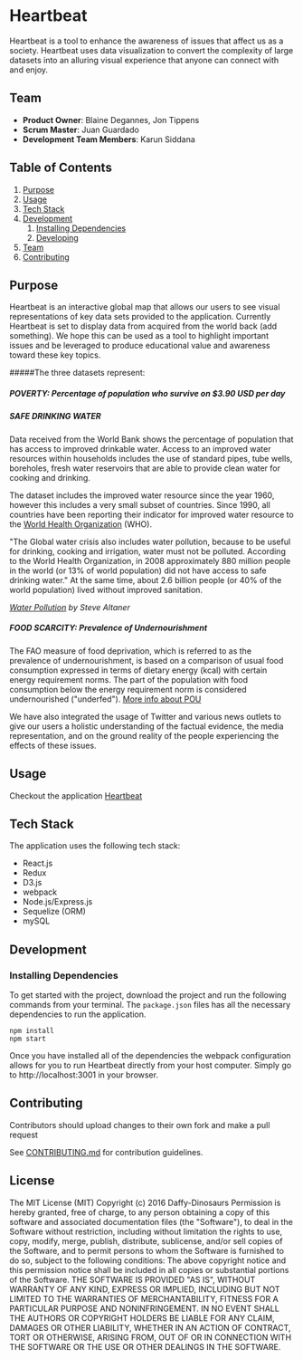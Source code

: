 # Heartbeat

Heartbeat is a tool to enhance the awareness of issues that affect us as a society. Heartbeat uses data visualization to convert the complexity of large datasets into an alluring visual experience that anyone can connect with and enjoy.

## Team

  - __Product Owner__: Blaine Degannes, Jon Tippens
  - __Scrum Master__: Juan Guardado
  - __Development Team Members__: Karun Siddana

## Table of Contents

1. [Purpose](#purpose)
1. [Usage](#usage)
1. [Tech Stack](#tech-stack)
1. [Development](#development)
    1. [Installing Dependencies](#installing-dependencies)
    1. [Developing](#developing)
1. [Team](#team)
1. [Contributing](#contributing)

## Purpose

Heartbeat is an interactive global map that allows our users to see visual representations of key data sets provided to the application. Currently Heartbeat is set to display data from acquired from the world back (add something). We hope this can be used as a tool to highlight important issues and be leveraged to produce educational value and awareness toward these key topics.

#####The three datasets represent:

##### POVERTY: Percentage of population who survive on $3.90 USD per day

##### SAFE DRINKING WATER
Data received from the World Bank shows the percentage of population that has access to improved drinkable water. Access to an improved water resources within households includes the use of standard pipes, tube wells, boreholes, fresh water reservoirs that are able to provide clean water for cooking and drinking.

The dataset includes the improved water resource since the year 1960, however this includes a very small subset of countries. Since 1990, all countries have been reporting their indicator for improved water resource to the [World Health Organization](http://data.worldbank.org/indicator/SH.H2O.SAFE.ZS) (WHO).

"The Global water crisis also includes water pollution, because to be useful for drinking, cooking and irrigation, water must not be polluted. According to the World Health Organization, in 2008 approximately 880 million people in the world (or 13% of world population) did not have access to safe drinking water." At the same time, about 2.6 billion people (or 40% of the world population) lived without improved sanitation.

[_Water Pollution_](http://cnx.org/contents/F0Hv_Zza@43.4:L4NPRKrh@8/Water-Pollution) _by Steve Altaner_

##### FOOD SCARCITY: Prevalence of Undernourishment
The FAO measure of food deprivation, which is referred to as the prevalence of undernourishment, is based on a comparison of usual food consumption expressed in terms of dietary energy (kcal) with certain energy requirement norms. The part of the population with food consumption below the energy requirement norm is considered undernourished ("underfed"). [ More info about POU ](http://www.fao.org/docrep/005/y4249e/y4249e06.htm)


We have also integrated the usage of Twitter and various news outlets to give our users a holistic understanding of the factual evidence, the media representation, and on the ground reality of the people experiencing the effects of these issues.

## Usage

Checkout the application [Heartbeat](https://abvolt.herokuapp.com/)

## Tech Stack

The application uses the following tech stack:
* React.js
* Redux
* D3.js
* webpack
* Node.js/Express.js
* Sequelize (ORM)
* mySQL

## Development

### Installing Dependencies

To get started with the project, download the project and run the following commands from your terminal. The `package.json` files has all the necessary dependencies to run the application.

```
npm install
npm start
```

Once you have installed all of the dependencies the webpack configuration allows for you to run Heartbeat directly from your host computer. Simply go to http://localhost:3001 in your browser.

## Contributing

Contributors should upload changes to their own fork and make a pull request

See [CONTRIBUTING.md](CONTRIBUTING.md) for contribution guidelines.

## License
The MIT License (MIT)
Copyright (c) 2016 Daffy-Dinosaurs
Permission is hereby granted, free of charge, to any person obtaining a copy of this software and associated documentation
files (the "Software"), to deal in the Software without restriction, including without limitation the rights to use, copy, modify,
merge, publish, distribute, sublicense, and/or sell copies of the Software, and to permit persons to whom the Software is
furnished to do so, subject to the following conditions:
The above copyright notice and this permission notice shall be included in all copies or substantial portions of the Software.
THE SOFTWARE IS PROVIDED "AS IS", WITHOUT WARRANTY OF ANY KIND, EXPRESS OR IMPLIED, INCLUDING BUT
NOT LIMITED TO THE WARRANTIES OF MERCHANTABILITY, FITNESS FOR A PARTICULAR PURPOSE AND
NONINFRINGEMENT. IN NO EVENT SHALL THE AUTHORS OR COPYRIGHT HOLDERS BE LIABLE FOR ANY CLAIM,
DAMAGES OR OTHER LIABILITY, WHETHER IN AN ACTION OF CONTRACT, TORT OR OTHERWISE, ARISING FROM, OUT OF OR IN CONNECTION WITH THE SOFTWARE OR THE USE OR OTHER DEALINGS IN THE SOFTWARE.
